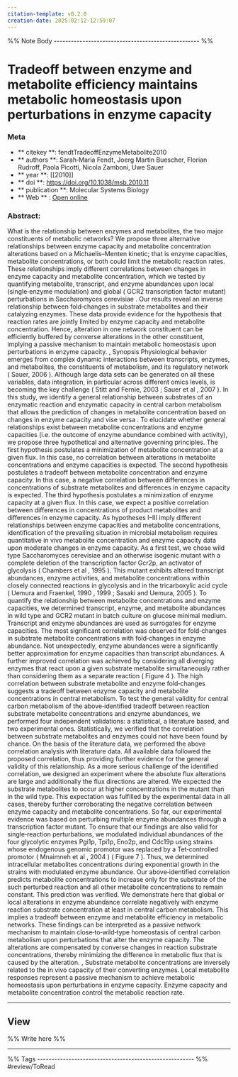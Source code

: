 ```yaml
---
citation-template: v0.2.0
creation-date: 2025:02:12-12:59:07
---
```


%% Note Body --------------------------------------------------- %%
# Tradeoff between enzyme and metabolite efficiency maintains metabolic homeostasis upon perturbations in enzyme capacity

### Meta
- ** citekey **: fendtTradeoffEnzymeMetabolite2010
- ** authors **: Sarah‐Maria Fendt, Joerg Martin Buescher, Florian Rudroff, Paola Picotti, Nicola Zamboni, Uwe Sauer
- ** year **: [[2010]]
- ** doi **: https://doi.org/10.1038/msb.2010.11
- ** publication **: Molecular Systems Biology
- ** Web ** : [Open online](https://www.embopress.org/doi/10.1038/msb.2010.11)


### Abstract:
What is the relationship between enzymes and metabolites, the two major constituents of metabolic networks? We propose three alternative relationships between enzyme capacity and metabolite concentration alterations based on a Michaelis–Menten kinetic; that is enzyme capacities, metabolite concentrations, or both could limit the metabolic reaction rates. These relationships imply different correlations between changes in enzyme capacity and metabolite concentration, which we tested by quantifying metabolite, transcript, and enzyme abundances upon local (single‐enzyme modulation) and global ( GCR2 transcription factor mutant) perturbations in Saccharomyces cerevisiae . Our results reveal an inverse relationship between fold‐changes in substrate metabolites and their catalyzing enzymes. These data provide evidence for the hypothesis that reaction rates are jointly limited by enzyme capacity and metabolite concentration. Hence, alteration in one network constituent can be efficiently buffered by converse alterations in the other constituent, implying a passive mechanism to maintain metabolic homeostasis upon perturbations in enzyme capacity. , Synopsis Physiological behavior emerges from complex dynamic interactions between transcripts, enzymes, and metabolites, the constituents of metabolism, and its regulatory network ( Sauer, 2006 ). Although large data sets can be generated on all these variables, data integration, in particular across different omics levels, is becoming the key challenge ( Stitt and Fernie, 2003 ; Sauer et al , 2007 ). In this study, we identify a general relationship between substrates of an enzymatic reaction and enzymatic capacity in central carbon metabolism that allows the prediction of changes in metabolite concentration based on changes in enzyme capacity and vise versa . To elucidate whether general relationships exist between metabolite concentrations and enzyme capacities (i.e. the outcome of enzyme abundance combined with activity), we propose three hypothetical and alternative governing principles. The first hypothesis postulates a minimization of metabolite concentration at a given flux. In this case, no correlation between alterations in metabolite concentrations and enzyme capacities is expected. The second hypothesis postulates a tradeoff between metabolite concentration and enzyme capacity. In this case, a negative correlation between differences in concentrations of substrate metabolites and differences in enzyme capacity is expected. The third hypothesis postulates a minimization of enzyme capacity at a given flux. In this case, we expect a positive correlation between differences in concentrations of product metabolites and differences in enzyme capacity. As hypotheses I–III imply different relationships between enzyme capacities and metabolite concentrations, identification of the prevailing situation in microbial metabolism requires quantitative in vivo metabolite concentration and enzyme capacity data upon moderate changes in enzyme capacity. As a first test, we chose wild type Saccharomyces cerevisiae and an otherwise isogenic mutant with a complete deletion of the transcription factor Gcr2p, an activator of glycolysis ( Chambers et al , 1995 ). This mutant exhibits altered transcript abundances, enzyme activities, and metabolite concentrations within closely connected reactions in glycolysis and in the tricarboxylic acid cycle ( Uemura and Fraenkel, 1990 , 1999 ; Sasaki and Uemura, 2005 ). To quantify the relationship between metabolite concentrations and enzyme capacities, we determined transcript, enzyme, and metabolite abundances in wild type and GCR2 mutant in batch culture on glucose minimal medium. Transcript and enzyme abundances are used as surrogates for enzyme capacities. The most significant correlation was observed for fold‐changes in substrate metabolite concentrations with fold‐changes in enzyme abundance. Not unexpectedly, enzyme abundances were a significantly better approximation for enzyme capacities than transcript abundances. A further improved correlation was achieved by considering all diverging enzymes that react upon a given substrate metabolite simultaneously rather than considering them as a separate reaction ( Figure 4 ). The high correlation between substrate metabolite and enzyme fold‐changes suggests a tradeoff between enzyme capacity and metabolite concentrations in central metabolism. To test the general validity for central carbon metabolism of the above‐identified tradeoff between reaction substrate metabolite concentrations and enzyme abundances, we performed four independent validations: a statistical, a literature based, and two experimental ones. Statistically, we verified that the correlation between substrate metabolites and enzymes could not have been found by chance. On the basis of the literature data, we performed the above correlation analysis with literature data. All available data followed the proposed correlation, thus providing further evidence for the general validity of this relationship. As a more serious challenge of the identified correlation, we designed an experiment where the absolute flux alterations are large and additionally the flux directions are altered. We expected the substrate metabolites to occur at higher concentrations in the mutant than in the wild type. This expectation was fulfilled by the experimental data in all cases, thereby further corroborating the negative correlation between enzyme capacity and metabolite concentrations. So far, our experimental evidence was based on perturbing multiple enzyme abundances through a transcription factor mutant. To ensure that our findings are also valid for single‐reaction perturbations, we modulated individual abundances of the four glycolytic enzymes Pgi1p, Tpi1p, Eno2p, and Cdc19p using strains whose endogenous genomic promotor was replaced by a Tet‐controlled promotor ( Mnaimneh et al , 2004 ) ( Figure 7 ). Thus, we determined intracellular metabolites concentrations during exponential growth in the strains with modulated enzyme abundance. Our above‐identified correlation predicts metabolite concentrations to increase only for the substrate of the such perturbed reaction and all other metabolite concentrations to remain constant. This prediction was verified. We demonstrate here that global or local alterations in enzyme abundance correlate negatively with enzyme reaction substrate concentration at least in central carbon metabolism. This implies a tradeoff between enzyme and metabolite efficiency in metabolic networks. These findings can be interpreted as a passive network mechanism to maintain close‐to‐wild‐type homeostasis of central carbon metabolism upon perturbations that alter the enzyme capacity. The alterations are compensated by converse changes in reaction substrate concentrations, thereby minimizing the difference in metabolic flux that is caused by the alteration. , Substrate metabolite concentrations are inversely related to the in vivo capacity of their converting enzymes. Local metabolite responses represent a passive mechanism to achieve metabolic homeostasis upon perturbations in enzyme capacity. Enzyme capacity and metabolite concentration control the metabolic reaction rate.

___

## View

%% Write here %%





___
%% Tags  ------------------------------------------------------- %%
#review/ToRead